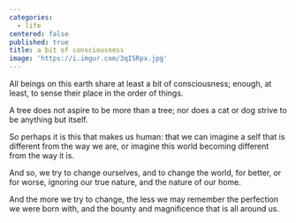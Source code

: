 ```yaml
---
categories:
  - life
centered: false
published: true
title: a bit of consciousness
image: 'https://i.imgur.com/3qISRpx.jpg'
---
```

All beings on this earth
share at least 
a bit of consciousness;
enough, at least,
to sense their place
in the order of things.

A tree does not aspire
to be more than a tree;
nor does a cat or dog strive
to be anything but itself.

So
perhaps it is this 
that makes us human:
that we can imagine a self
that is different 
from the way we are,
or imagine this world 
becoming different
from the way it is.

And so, we try to change ourselves,
and to change the world,
for better, or for worse,
ignoring our true nature,
and the nature of our home.

And the more we try to change,
the less we may remember
the perfection we were born with,
and the bounty and magnificence
that is all around us.



